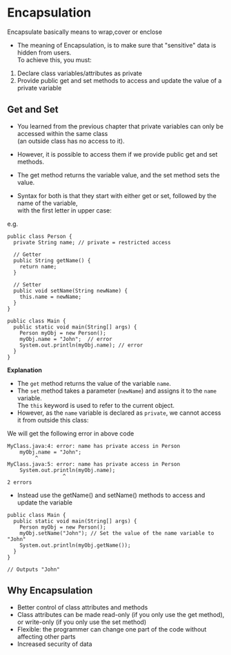 # Encapsulation
Encapsulate basically means to wrap,cover or enclose

* The meaning of Encapsulation, is to make sure that "sensitive" data is hidden from users.  
To achieve this, you must:  
1. Declare class variables/attributes as private
2. Provide public get and set methods to access and update the value of a private variable

## Get and Set
* You learned from the previous chapter that private variables can only be accessed within the same class  
(an outside class has no access to it). 
* However, it is possible to access them if we provide public get and set methods.

* The get method returns the variable value, and the set method sets the value.

* Syntax for both is that they start with either get or set, followed by the name of the variable,  
with the first letter in upper case:

e.g.  
```
public class Person {
  private String name; // private = restricted access

  // Getter
  public String getName() {
    return name;
  }

  // Setter
  public void setName(String newName) {
    this.name = newName;
  }
}
```

```
public class Main {
  public static void main(String[] args) {
    Person myObj = new Person();
    myObj.name = "John";  // error
    System.out.println(myObj.name); // error 
  }
}
```
**Explanation**
* The `get` method returns the value of the variable `name`.  
* The `set` method takes a parameter (`newName`) and assigns it to the `name` variable.  
The `this` keyword is used to refer to the current object.
* However, as the `name` variable is declared as `private`, we cannot access it from outside this class:

We will get the following error in above code
```
MyClass.java:4: error: name has private access in Person
    myObj.name = "John";
         ^
MyClass.java:5: error: name has private access in Person
    System.out.println(myObj.name);
                  ^
2 errors
```

* Instead use the getName() and setName() methods to access and update the variable
```
public class Main {
  public static void main(String[] args) {
    Person myObj = new Person();
    myObj.setName("John"); // Set the value of the name variable to "John"
    System.out.println(myObj.getName());
  }
}

// Outputs "John"
```

## Why Encapsulation
* Better control of class attributes and methods
* Class attributes can be made read-only (if you only use the get method), or write-only (if you only use the set method)
* Flexible: the programmer can change one part of the code without affecting other parts
* Increased security of data